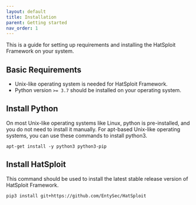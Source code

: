 ```yaml
---
layout: default
title: Installation
parent: Getting started
nav_order: 1
---
```


This is a guide for setting up requirements and installing the HatSploit Framework on your system.

## Basic Requirements

* Unix-like operating system is needed for HatSploit Framework.
* Python version `>= 3.7` should be installed on your operating system.

## Install Python

On most Unix-like operating systems like Linux, python is pre-installed, and you do not need to install it manually. For apt-based Unix-like operating systems, you can use these commands to install python3.

```shell
apt-get install -y python3 python3-pip
```

## Install HatSploit

This command should be used to install the latest stable release version of HatSploit Framework.

```shell
pip3 install git+https://github.com/EntySec/HatSploit
```
